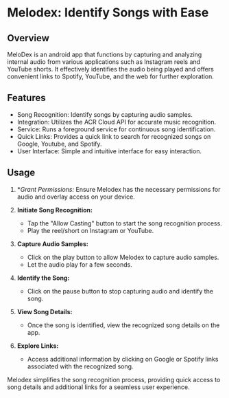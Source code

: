# Melodex: Identify Songs with Ease

## Overview
MeloDex is an android app that functions by capturing and analyzing internal audio from various applications such as Instagram reels and YouTube shorts. 
It effectively identifies the audio being played and offers convenient links to Spotify, YouTube, and the web for further exploration.

## Features
- Song Recognition: Identify songs by capturing audio samples.
- Integration: Utilizes the ACR Cloud API for accurate music recognition.
- Service: Runs a foreground service for continuous song identification.
- Quick Links: Provides a quick link to search for recognized songs on Google, Youtube, and Spotify.
- User Interface: Simple and intuitive interface for easy interaction.

## Usage

1. **Grant Permissions:* Ensure Melodex has the necessary permissions for audio and overlay access on your device.

2. **Initiate Song Recognition:**
   - Tap the "Allow Casting" button to start the song recognition process.
   - Play the reel/short on Instagram or YouTube.

3. **Capture Audio Samples:**
   - Click on the play button to allow Melodex to capture audio samples.
   - Let the audio play for a few seconds.

4. **Identify the Song:**
   - Click on the pause button to stop capturing audio and identify the song.

5. **View Song Details:**
   - Once the song is identified, view the recognized song details on the app.

6. **Explore Links:**
   - Access additional information by clicking on Google or Spotify links associated with the recognized song.

Melodex simplifies the song recognition process, providing quick access to song details and additional links for a seamless user experience.
